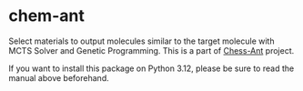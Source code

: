 # chem-ant

Select materials to output molecules similar to the target molecule with MCTS Solver and Genetic Programming.
This is a part of [Chess-Ant](https://github.com/akuroiwa/chess-ant) project.

If you want to install this package on Python 3.12, please be sure to read the manual above beforehand.
